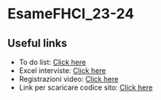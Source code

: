 # EsameFHCI_23-24

## Useful links
- To do list: [Click here](https://flask.io/O4RopWZAaxZP)
- Excel interviste: [Click here](https://docs.google.com/spreadsheets/d/1kRBAgX3xWTV9ehWv8Qq0uZLQb_wOvYKjOOGsYaayAFk/edit?usp=sharing)
- Registrazioni video: [Click here](https://mega.nz/folder/23QTwALA#cvr6ccWz2B5JgvA6C5JL0w)
- Link per scaricare codice sito: [Click here](https://mega.nz/folder/X2oGRYpI#8r3ioAzIr4KttXIzQhik2A)
